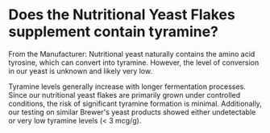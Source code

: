 # Does the Nutritional Yeast Flakes supplement contain tyramine?

From the Manufacturer: Nutritional yeast naturally contains the amino acid tyrosine, which can convert into tyramine. However, the level of conversion in our yeast is unknown and likely very low.

Tyramine levels generally increase with longer fermentation processes. Since our nutritional yeast flakes are primarily grown under controlled conditions, the risk of significant tyramine formation is minimal. Additionally, our testing on similar Brewer's yeast products showed either undetectable or very low tyramine levels (< 3 mcg/g).